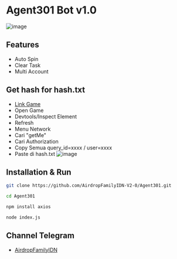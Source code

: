 # Agent301 Bot v1.0
![image](https://github.com/user-attachments/assets/29d8f68e-80ab-4ecf-beed-236758ff7009)


## Features
- Auto Spin
- Clear Task
- Multi Account

## Get hash for hash.txt
- [Link Game](https://t.me/Agent301Bot/app?startapp=onetime6204082135)
- Open Game
- Devtools/Inspect Element
- Refresh
- Menu Network
- Cari "getMe"
- Cari Authorization
- Copy Semua query_id=xxxx / user=xxxx
- Paste di hash.txt
![image](https://github.com/user-attachments/assets/35eda71c-8082-42a0-9b27-0c7f0cb91b51)


  
## Installation & Run
```sh
git clone https://github.com/AirdropFamilyIDN-V2-0/Agent301.git
```
```sh
cd Agent301
```
```sh
npm install axios
```
```sh
node index.js
```
## Channel Telegram
- [AirdropFamilyIDN](https://t.me/AirdropFamilyIDN)
